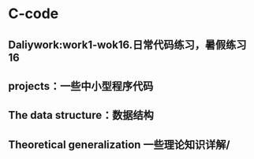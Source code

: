 # C-code 
## Daliywork:work1-wok16.日常代码练习，暑假练习16
## projects：一些中小型程序代码
## The data structure：数据结构

## Theoretical generalization 一些理论知识详解/
